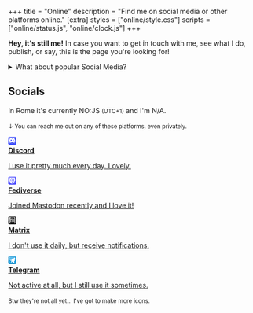 +++
title = "Online"
description = "Find me on social media or other platforms online."
[extra]
styles = ["online/style.css"]
scripts = ["online/status.js", "online/clock.js"]
+++

**Hey, it's still me!** In case you want to get in touch with me, see what I do, publish, or say, this is the page you're looking for!

<details>
<summary>What about popular Social Media?</summary>

I've been avoiding most socials like TikTok, Instagram and others lately. The simple fact is that spending time on those platforms is completely wasted time **in my opinion**. I'm okay with how anybody chooses to spend their time, but this is my personal choice.

<small>I'm still on some platforms like Mastodon, Discord and a few more. Take a look below! ↓</small>

</details>

## Socials

In Rome it's currently <time id="clock"><noscript>NO:JS</noscript></time> <small>(UTC+1)</small> and I'm <span id="online-indicator"><noscript>N/A</noscript></span>.

<small>↓ You can reach me out on any of these platforms, even privately.</small>

<div class="icon-grid">

<a href="https://discord.com/users/604790617138266149/">
    <img alt="Pixel art Discord icon" class="transparent no-hover pixels drop-shadow icon" src="icons/discord.png" />
    <div class="details">
        <strong>Discord</strong>
        <p>I use it pretty much every day. Lovely.</p>
    </div>
</a>

<a href="https://wetdry.world/@mambuco/">
    <img alt="Pixel art Mastodon icon" class="transparent no-hover pixels drop-shadow icon" src="icons/mastodon.png" />
    <div class="details">
        <strong>Fediverse</strong>
        <p>Joined Mastodon recently and I love it!</p>
    </div>
</a>

<a href="https://matrix.to/#/@mambuco:envs.net/">
    <img alt="Pixel art Matrix.org icon" class="transparent no-hover pixels drop-shadow icon" src="icons/matrix.png" />
    <div class="details">
        <strong>Matrix</strong>
        <p>I don't use it daily, but receive notifications.
    </div>
</a>

<a href="https://t.me/mambucodev/">
    <img alt="Pixel art Telegram icon" class="transparent no-hover pixels drop-shadow icon" src="icons/telegram.png" />
    <div class="details">
        <strong>Telegram</strong>
        <p>Not active at all, but I still use it sometimes.</p>
    </div>
</a>

</div>

<small>Btw they're not all yet... I've got to make more icons.</small>
